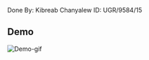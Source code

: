 
Done By: Kibreab Chanyalew
ID: UGR/9584/15

## Demo

![Demo-gif](https://i.giphy.com/media/v1.Y2lkPTc5MGI3NjExa3I2eGY4cTFndDA5NnR5NGQwcGcwb2s3aHJyeXk3MGlmc3lvcHNjayZlcD12MV9pbnRlcm5hbF9naWZfYnlfaWQmY3Q9Zw/D8o8rIggqmlv5XpOHZ/giphy.gif)

